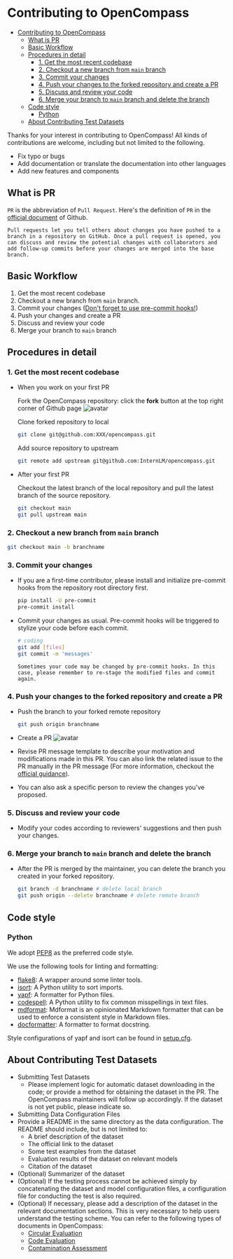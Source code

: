 # Contributing to OpenCompass

- [Contributing to OpenCompass](#contributing-to-opencompass)
  - [What is PR](#what-is-pr)
  - [Basic Workflow](#basic-workflow)
  - [Procedures in detail](#procedures-in-detail)
    - [1. Get the most recent codebase](#1-get-the-most-recent-codebase)
    - [2. Checkout a new branch from `main` branch](#2-checkout-a-new-branch-from-main-branch)
    - [3. Commit your changes](#3-commit-your-changes)
    - [4. Push your changes to the forked repository and create a PR](#4-push-your-changes-to-the-forked-repository-and-create-a-pr)
    - [5. Discuss and review your code](#5-discuss-and-review-your-code)
    - [6.  Merge your branch to `main` branch and delete the branch](#6--merge-your-branch-to-main-branch-and-delete-the-branch)
  - [Code style](#code-style)
    - [Python](#python)
  - [About Contributing Test Datasets](#about-contributing-test-datasets)

Thanks for your interest in contributing to OpenCompass! All kinds of contributions are welcome, including but not limited to the following.

- Fix typo or bugs
- Add documentation or translate the documentation into other languages
- Add new features and components

## What is PR

`PR` is the abbreviation of `Pull Request`. Here's the definition of `PR` in the [official document](https://docs.github.com/en/github/collaborating-with-pull-requests/proposing-changes-to-your-work-with-pull-requests/about-pull-requests) of Github.

```
Pull requests let you tell others about changes you have pushed to a branch in a repository on GitHub. Once a pull request is opened, you can discuss and review the potential changes with collaborators and add follow-up commits before your changes are merged into the base branch.
```

## Basic Workflow

1. Get the most recent codebase
2. Checkout a new branch from `main` branch.
3. Commit your changes ([Don't forget to use pre-commit hooks!](#3-commit-your-changes))
4. Push your changes and create a PR
5. Discuss and review your code
6. Merge your branch to `main` branch

## Procedures in detail

### 1. Get the most recent codebase

- When you work on your first PR

  Fork the OpenCompass repository: click the **fork** button at the top right corner of Github page
  ![avatar](https://github.com/open-compass/opencompass/assets/22607038/851ed33d-02db-49c9-bf94-7c62eee89eb2)

  Clone forked repository to local

  ```bash
  git clone git@github.com:XXX/opencompass.git
  ```

  Add source repository to upstream

  ```bash
  git remote add upstream git@github.com:InternLM/opencompass.git
  ```

- After your first PR

  Checkout the latest branch of the local repository and pull the latest branch of the source repository.

  ```bash
  git checkout main
  git pull upstream main
  ```

### 2. Checkout a new branch from `main` branch

```bash
git checkout main -b branchname
```

### 3. Commit your changes

- If you are a first-time contributor, please install and initialize pre-commit hooks from the repository root directory first.

  ```bash
  pip install -U pre-commit
  pre-commit install
  ```

- Commit your changes as usual. Pre-commit hooks will be triggered to stylize your code before each commit.

  ```bash
  # coding
  git add [files]
  git commit -m 'messages'
  ```

  ```{note}
  Sometimes your code may be changed by pre-commit hooks. In this case, please remember to re-stage the modified files and commit again.
  ```

### 4. Push your changes to the forked repository and create a PR

- Push the branch to your forked remote repository

  ```bash
  git push origin branchname
  ```

- Create a PR
  ![avatar](https://github.com/open-compass/opencompass/assets/22607038/08feb221-b145-4ea8-8e20-05f143081604)

- Revise PR message template to describe your motivation and modifications made in this PR. You can also link the related issue to the PR manually in the PR message (For more information, checkout the [official guidance](https://docs.github.com/en/issues/tracking-your-work-with-issues/linking-a-pull-request-to-an-issue)).

- You can also ask a specific person to review the changes you've proposed.

### 5. Discuss and review your code

- Modify your codes according to reviewers' suggestions and then push your changes.

### 6. Merge your branch to `main` branch and delete the branch

- After the PR is merged by the maintainer, you can delete the branch you created in your forked repository.

  ```bash
  git branch -d branchname # delete local branch
  git push origin --delete branchname # delete remote branch
  ```

## Code style

### Python

We adopt [PEP8](https://www.python.org/dev/peps/pep-0008/) as the preferred code style.

We use the following tools for linting and formatting:

- [flake8](https://github.com/PyCQA/flake8): A wrapper around some linter tools.
- [isort](https://github.com/timothycrosley/isort): A Python utility to sort imports.
- [yapf](https://github.com/google/yapf): A formatter for Python files.
- [codespell](https://github.com/codespell-project/codespell): A Python utility to fix common misspellings in text files.
- [mdformat](https://github.com/executablebooks/mdformat): Mdformat is an opinionated Markdown formatter that can be used to enforce a consistent style in Markdown files.
- [docformatter](https://github.com/myint/docformatter): A formatter to format docstring.

Style configurations of yapf and isort can be found in [setup.cfg](https://github.com/open-mmlab/OpenCompass/blob/main/setup.cfg).

## About Contributing Test Datasets

- Submitting Test Datasets
  - Please implement logic for automatic dataset downloading in the code; or provide a method for obtaining the dataset in the PR. The OpenCompass maintainers will follow up accordingly. If the dataset is not yet public, please indicate so.
- Submitting Data Configuration Files
- Provide a README in the same directory as the data configuration. The README should include, but is not limited to:
  - A brief description of the dataset
  - The official link to the dataset
  - Some test examples from the dataset
  - Evaluation results of the dataset on relevant models
  - Citation of the dataset
- (Optional) Summarizer of the dataset
- (Optional) If the testing process cannot be achieved simply by concatenating the dataset and model configuration files, a configuration file for conducting the test is also required.
- (Optional) If necessary, please add a description of the dataset in the relevant documentation sections. This is very necessary to help users understand the testing scheme. You can refer to the following types of documents in OpenCompass:
  - [Circular Evaluation](../advanced_guides/circular_eval.md)
  - [Code Evaluation](../advanced_guides/code_eval.md)
  - [Contamination Assessment](../advanced_guides/contamination_eval.md)
